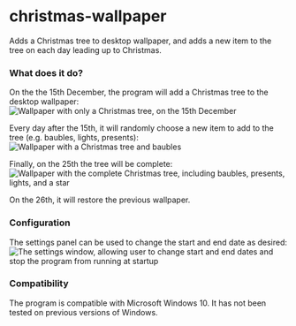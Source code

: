 # christmas-wallpaper
Adds a Christmas tree to desktop wallpaper, and adds a new item to the tree on each day leading up to Christmas.

### What does it do?
On the the 15th December, the program will add a Christmas tree to the desktop wallpaper:
![Wallpaper with only a Christmas tree, on the 15th December]("Screenshots/firstDay.PNG")

Every day after the 15th, it will randomly choose a new item to add to the tree (e.g. baubles, lights, presents):
![Wallpaper with a Christmas tree and baubles]("Screenshots/thirdDay.PNG")

Finally, on the 25th the tree will be complete:
![Wallpaper with the complete Christmas tree, including baubles, presents, lights, and a star]("Screenshots/lastDay.PNG") 

On the 26th, it will restore the previous wallpaper.

### Configuration
The settings panel can be used to change the start and end date as desired:
![The settings window, allowing user to change start and end dates and stop the program from running at startup]("Screenshots/lastDay.PNG")

### Compatibility
The program is compatible with Microsoft Windows 10.  It has not been tested on previous versions of Windows.
